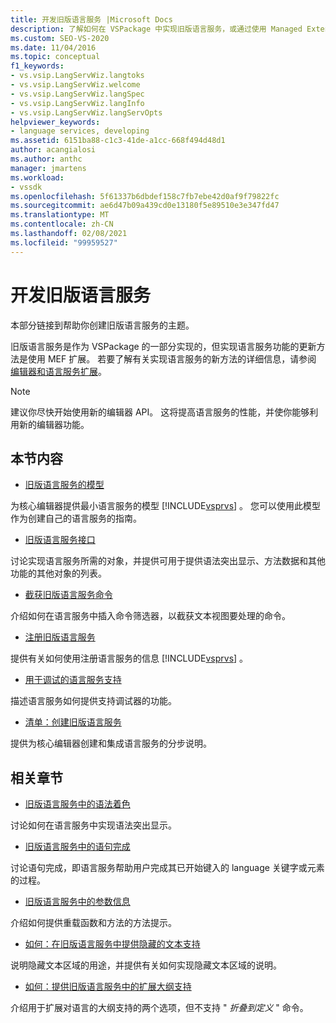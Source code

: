 ```yaml
---
title: 开发旧版语言服务 |Microsoft Docs
description: 了解如何在 VSPackage 中实现旧版语言服务，或通过使用 Managed Extensibility Framework (MEF) 扩展。
ms.custom: SEO-VS-2020
ms.date: 11/04/2016
ms.topic: conceptual
f1_keywords:
- vs.vsip.LangServWiz.langtoks
- vs.vsip.LangServWiz.welcome
- vs.vsip.LangServWiz.langSpec
- vs.vsip.LangServWiz.langInfo
- vs.vsip.LangServWiz.langServOpts
helpviewer_keywords:
- language services, developing
ms.assetid: 6151ba88-c1c3-41de-a1cc-668f494d48d1
author: acangialosi
ms.author: anthc
manager: jmartens
ms.workload:
- vssdk
ms.openlocfilehash: 5f61337b6dbdef158c7fb7ebe42d0af9f79822fc
ms.sourcegitcommit: ae6d47b09a439cd0e13180f5e89510e3e347fd47
ms.translationtype: MT
ms.contentlocale: zh-CN
ms.lasthandoff: 02/08/2021
ms.locfileid: "99959527"
---
```

# <a name="develop-a-legacy-language-service"></a>开发旧版语言服务
本部分链接到帮助你创建旧版语言服务的主题。

 旧版语言服务是作为 VSPackage 的一部分实现的，但实现语言服务功能的更新方法是使用 MEF 扩展。 若要了解有关实现语言服务的新方法的详细信息，请参阅 [编辑器和语言服务扩展](../../extensibility/editor-and-language-service-extensions.md)。

> [!NOTE]
> 建议你尽快开始使用新的编辑器 API。 这将提高语言服务的性能，并使你能够利用新的编辑器功能。

## <a name="in-this-section"></a>本节内容
- [旧版语言服务的模型](../../extensibility/internals/model-of-a-legacy-language-service.md)

 为核心编辑器提供最小语言服务的模型 [!INCLUDE[vsprvs](../../code-quality/includes/vsprvs_md.md)] 。 您可以使用此模型作为创建自己的语言服务的指南。

- [旧版语言服务接口](../../extensibility/internals/legacy-language-service-interfaces.md)

 讨论实现语言服务所需的对象，并提供可用于提供语法突出显示、方法数据和其他功能的其他对象的列表。

- [截获旧版语言服务命令](../../extensibility/internals/intercepting-legacy-language-service-commands.md)

 介绍如何在语言服务中插入命令筛选器，以截获文本视图要处理的命令。

- [注册旧版语言服务](../../extensibility/internals/registering-a-legacy-language-service2.md)

 提供有关如何使用注册语言服务的信息 [!INCLUDE[vsprvs](../../code-quality/includes/vsprvs_md.md)] 。

- [用于调试的语言服务支持](../../extensibility/internals/language-service-support-for-debugging.md)

 描述语言服务如何提供支持调试器的功能。

- [清单：创建旧版语言服务](../../extensibility/internals/checklist-creating-a-legacy-language-service.md)

 提供为核心编辑器创建和集成语言服务的分步说明。

## <a name="related-sections"></a>相关章节
- [旧版语言服务中的语法着色](../../extensibility/internals/syntax-coloring-in-a-legacy-language-service.md)

 讨论如何在语言服务中实现语法突出显示。

- [旧版语言服务中的语句完成](../../extensibility/internals/statement-completion-in-a-legacy-language-service.md)

 讨论语句完成，即语言服务帮助用户完成其已开始键入的 language 关键字或元素的过程。

- [旧版语言服务中的参数信息](../../extensibility/internals/parameter-info-in-a-legacy-language-service1.md)

 介绍如何提供重载函数和方法的方法提示。

- [如何：在旧版语言服务中提供隐藏的文本支持](../../extensibility/internals/how-to-provide-hidden-text-support-in-a-legacy-language-service.md)

 说明隐藏文本区域的用途，并提供有关如何实现隐藏文本区域的说明。

- [如何：提供旧版语言服务中的扩展大纲支持](../../extensibility/internals/how-to-provide-expanded-outlining-support-in-a-legacy-language-service.md)

 介绍用于扩展对语言的大纲支持的两个选项，但不支持 " *折叠到定义* " 命令。
